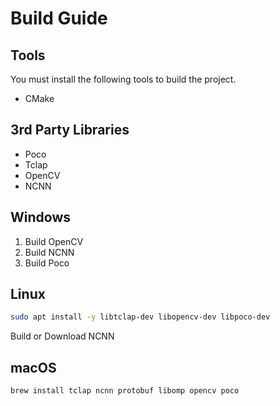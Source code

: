 # Build Guide

## Tools

You must install the following tools to build the project.

- CMake

## 3rd Party Libraries

- Poco
- Tclap
- OpenCV
- NCNN

## Windows

1. Build OpenCV
2. Build NCNN
3. Build Poco

## Linux

```bash
sudo apt install -y libtclap-dev libopencv-dev libpoco-dev
```

Build or Download NCNN

## macOS

```bash
brew install tclap ncnn protobuf libomp opencv poco
```
